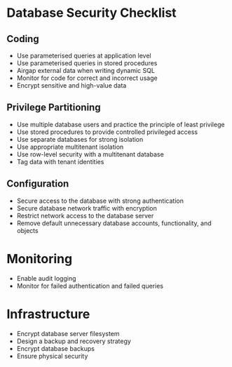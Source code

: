 # Database Security Checklist

## Coding

- Use parameterised queries at application level
- Use parameterised queries in stored procedures
- Airgap external data when writing dynamic SQL
- Monitor for code for correct and incorrect usage
- Encrypt sensitive and high-value data

## Privilege Partitioning

- Use multiple database users and practice the principle of least privilege
- Use stored procedures to provide controlled privileged access
- Use separate databases for strong isolation
- Use appropriate multitenant isolation
- Use row-level security with a multitenant database
- Tag data with tenant identities

## Configuration

- Secure access to the database with strong authentication
- Secure database network traffic with encryption
- Restrict network access to the database server
- Remove default unnecessary database accounts, functionality, and objects

# Monitoring

- Enable audit logging
- Monitor for failed authentication and failed queries

# Infrastructure

- Encrypt database server filesystem
- Design a backup and recovery strategy
- Encrypt database backups
- Ensure physical security
